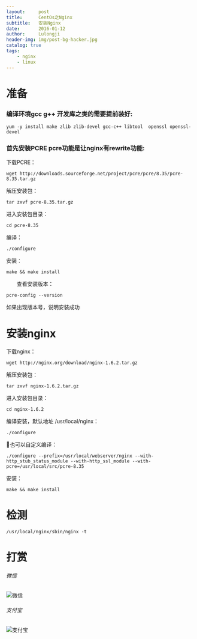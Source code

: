 ```yaml
---
layout:     post
title:      CentOs之Nginx
subtitle:   安装Nginx
date:       2016-01-12
author:     Lulongji
header-img: img/post-bg-hacker.jpg
catalog: true
tags:
    - nginx
    - linux
---
```


# 准备

### 编译环境gcc g++ 开发库之类的需要提前装好:

    yum -y install make zlib zlib-devel gcc-c++ libtool  openssl openssl-devel

### 首先安装PCRE  pcre功能是让nginx有rewrite功能:

下载PCRE：

    wget http://downloads.sourceforge.net/project/pcre/pcre/8.35/pcre-8.35.tar.gz

解压安装包：

    tar zxvf pcre-8.35.tar.gz

进入安装包目录：

    cd pcre-8.35

编译：

    ./configure

安装：

    make && make install

　　查看安装版本：

    pcre-config --version  

 如果出现版本号，说明安装成功


# 安装nginx

下载nginx：

    wget http://nginx.org/download/nginx-1.6.2.tar.gz

解压安装包： 
    
    tar zxvf nginx-1.6.2.tar.gz

进入安装包目录：

    cd nginx-1.6.2

编译安装，默认地址 /usr/local/nginx：

    ./configure  

也可以自定义编译：

    ./configure --prefix=/usr/local/webserver/nginx --with-http_stub_status_module --with-http_ssl_module --with-pcre=/usr/local/src/pcre-8.35

安装：

    make && make install 


# 检测

    /usr/local/nginx/sbin/nginx -t



# 打赏

###### 微信

![微信](https://hys-parent.oss-cn-beijing.aliyuncs.com/test/wx1.png?x-oss-process=style/test)

###### 支付宝

![支付宝](https://hys-parent.oss-cn-beijing.aliyuncs.com/test/zfb1.png?x-oss-process=style/test)
